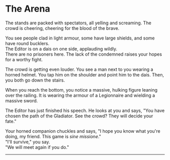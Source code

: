 # The Arena

The stands are packed with spectators, all yelling and screaming. The crowd is cheering, cheering for the blood of the brave.

You see people clad in light armour, some have large shields, and some have round bucklers.  
The Editor is on a dais on one side, applauding wildly.  
There are no prisoners here. The lack of the condemned raises your hopes for a worthy fight.

The crowd is getting even louder. You see a man next to you wearing a horned helmet. You tap him on the shoulder and point him to the dais. Then, you both go down the stairs.

When you reach the bottom, you notice a massive, hulking figure leaning over the railing. It is wearing the armour of a Legionnaire and wielding a massive sword.

The Editor has just finished his speech. He looks at you and says, "You have chosen the path of the Gladiator. See the crowd? They will decide your fate."

Your horned companion chuckles and says, "I hope you know what you're doing, my friend. This game is _sine missione_."  
"I'll survive," you say.  
"We will meet again if you do."

---
